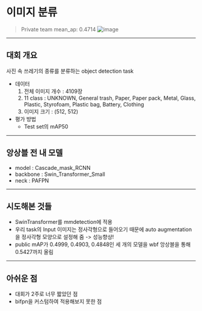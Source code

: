 # 이미지 분류
> Private team mean_ap: 0.4714
![image](https://user-images.githubusercontent.com/54899906/120759377-ec260380-c54d-11eb-9768-450f646adec8.png)
---
## 대회 개요
사진 속 쓰레기의 종류를 분류하는 object detection task
- 데이터
  1. 전체 이미지 개수 : 4109장
  2. 11 class : UNKNOWN, General trash, Paper, Paper pack, Metal, Glass, Plastic, Styrofoam, Plastic bag, Battery, Clothing
  3. 이미지 크기 : (512, 512)
- 평가 방법
  - Test set의 mAP50
---
## 앙상블 전 내 모델
- model : Cascade_mask_RCNN
- backbone : Swin_Transformer_Small
- neck : PAFPN
---
## 시도해본 것들
- SwinTransformer를 mmdetection에 적용
- 우리 task의 Input 이미지는 정사각형으로 들어오기 때문에 auto augmentation을 정사각형 모양으로 설정해 줌 -> 성능향상!
- public mAP가 0.4999, 0.4903, 0.4848인 세 개의 모델을 wbf 앙상블을 통해 0.5427까지 올림
---
## 아쉬운 점
- 대회가 2주로 너무 짧았던 점
- bifpn을 커스텀하여 적용해보지 못한 점
